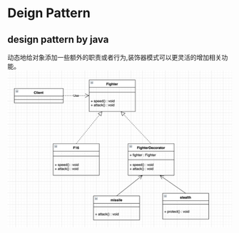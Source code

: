 # Deign Pattern
design pattern by java
------
动态地给对象添加一些额外的职责或者行为,装饰器模式可以更灵活的增加相关功能。  
![image](https://github.com/Li2210/deignPatternStudy/blob/master/img/decorator.png)
   

